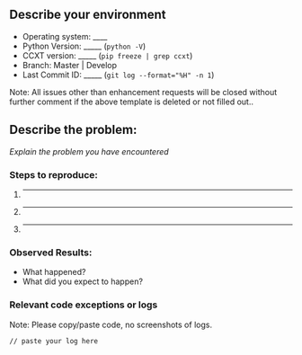<!-- 
Note: this section will not show up in the issue.
Have you search for this issue before posting it?

If you have discovered a bug in the bot, please [search our issue tracker](https://github.com/freqtrade/freqtrade/issues?q=is%3Aissue). 
If it hasn't been reported, please create a new issue.
-->

## Describe your environment

  * Operating system: ____
  * Python Version: _____ (`python -V`)
  * CCXT version: _____ (`pip freeze | grep ccxt`)
  * Branch: Master | Develop
  * Last Commit ID: _____ (`git log --format="%H" -n 1`)
  
Note: All issues other than enhancement requests will be closed without further comment if the above template is deleted or not filled out..

## Describe the problem:

*Explain the problem you have encountered*

### Steps to reproduce:

  1. _____
  2. _____
  3. _____
  
### Observed Results:

  * What happened?
  * What did you expect to happen?

### Relevant code exceptions or logs

Note: Please copy/paste code, no screenshots of logs.

  ```
  // paste your log here
  ```
